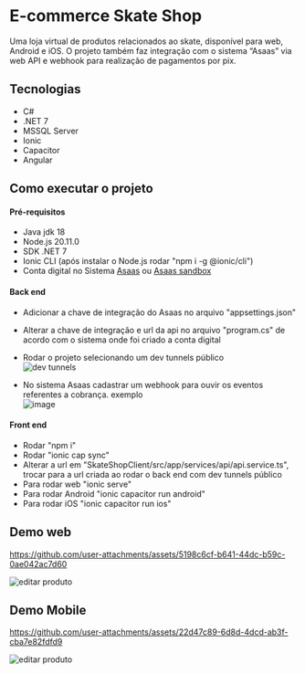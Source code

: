 # E-commerce Skate Shop

Uma loja virtual de produtos relacionados ao skate, disponível para web, Android e iOS. O projeto também faz integração com o sistema “Asaas” via web API e 
webhook para realização de pagamentos por pix.

## Tecnologias

  - C#
  - .NET 7
  - MSSQL Server
  - Ionic
  - Capacitor
  - Angular

## Como executar o projeto

#### Pré-requisitos

  - Java jdk 18
  - Node.js 20.11.0
  - SDK .NET 7
  - Ionic CLI (após instalar o Node.js rodar "npm i -g @ionic/cli")
  - Conta digital no Sistema [Asaas](https://asaas.com/) ou [Asaas sandbox](https://sandbox.asaas.com/)

#### Back end

  - Adicionar a chave de integração do Asaas no arquivo "appsettings.json"
  - Alterar a chave de integração e url da api no arquivo "program.cs" de acordo com o sistema onde foi criado a conta digital
  - Rodar o projeto selecionando um dev tunnels público \
  ![dev tunnels](https://github.com/user-attachments/assets/8eeb9f5c-e47d-4b10-b8e1-dccd7b1459d5)

  - No sistema Asaas cadastrar um webhook para ouvir os eventos referentes a cobrança. exemplo \
  ![image](https://github.com/user-attachments/assets/999d46a9-0dd3-44bb-abb3-95d8c4f875e4)

#### Front end

  - Rodar "npm i"
  - Rodar "ionic cap sync"
  - Alterar a url em "SkateShopClient/src/app/services/api/api.service.ts", trocar para a url criada ao rodar o back end com dev tunnels público
  - Para rodar web "ionic serve"
  - Para rodar Android "ionic capacitor run android"
  - Para rodar iOS "ionic capacitor run ios"

## Demo web

https://github.com/user-attachments/assets/5198c6cf-b641-44dc-b59c-0ae042ac7d60

![editar produto](https://github.com/user-attachments/assets/321f2cc3-4391-4f31-8f3a-55e745572bb5)

## Demo Mobile

https://github.com/user-attachments/assets/22d47c89-6d8d-4dcd-ab3f-cba7e82fdfd9

![editar produto](https://github.com/user-attachments/assets/30f92e44-4ae4-4702-a529-e8d67e936345)
